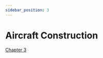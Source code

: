 ```yaml
---
sidebar_position: 3
---
```


# Aircraft Construction

[Chapter 3](https://www.faa.gov/sites/faa.gov/files/05_phak_ch3_0.pdf)